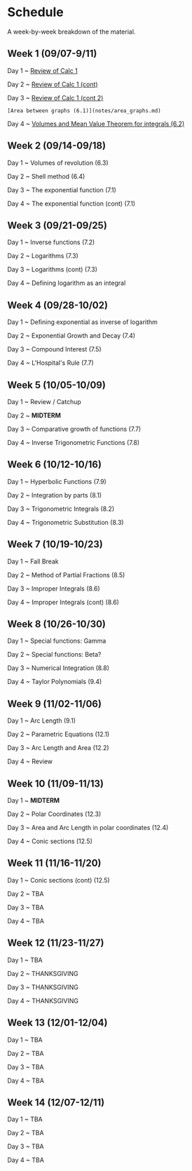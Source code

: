 # Schedule

A week-by-week breakdown of the material.

## Week  1 (09/07-9/11)

Day 1
  ~ [Review of Calc 1](notes/calc1_review.md)

Day 2
  ~ [Review of Calc 1 (cont)](notes/calc1_review.md)


Day 3
  ~ [Review of Calc 1 (cont 2)](notes/calc1_review.md)

    [Area between graphs (6.1)](notes/area_graphs.md)

Day 4
  ~ [Volumes and Mean Value Theorem for integrals (6.2)](notes/volumes.md)


## Week  2 (09/14-09/18)

Day 1
  ~ Volumes of revolution (6.3)

Day 2
  ~ Shell method (6.4)

Day 3
  ~ The exponential function (7.1)

Day 4
  ~ The exponential function (cont) (7.1)

## Week  3 (09/21-09/25)

Day 1
  ~ Inverse functions (7.2)

Day 2
  ~ Logarithms (7.3)

Day 3
  ~ Logarithms (cont) (7.3)

Day 4
  ~ Defining logarithm as an integral

## Week  4 (09/28-10/02)

Day 1
  ~ Defining exponential as inverse of logarithm

Day 2
  ~ Exponential Growth and Decay (7.4)

Day 3
  ~ Compound Interest (7.5)

Day 4
  ~ L'Hospital's Rule (7.7)

## Week  5 (10/05-10/09)

Day 1
  ~ Review / Catchup

Day 2
  ~ **MIDTERM**

Day 3
  ~ Comparative growth of functions (7.7)

Day 4
  ~ Inverse Trigonometric Functions (7.8)

## Week  6 (10/12-10/16)

Day 1
  ~ Hyperbolic Functions (7.9)

Day 2
  ~ Integration by parts (8.1)

Day 3
  ~ Trigonometric Integrals (8.2)

Day 4
  ~ Trigonometric Substitution (8.3)

## Week  7 (10/19-10/23)

Day 1
  ~ Fall Break

Day 2
  ~ Method of Partial Fractions (8.5)

Day 3
  ~ Improper Integrals (8.6)

Day 4
  ~ Improper Integrals (cont) (8.6)

## Week  8 (10/26-10/30)

Day 1
  ~ Special functions: Gamma

Day 2
  ~ Special functions: Beta?

Day 3
  ~ Numerical Integration (8.8)

Day 4
  ~ Taylor Polynomials (9.4)

## Week  9 (11/02-11/06)

Day 1
  ~ Arc Length (9.1)

Day 2
  ~ Parametric Equations (12.1)

Day 3
  ~ Arc Length and Area (12.2)

Day 4
  ~ Review

## Week 10 (11/09-11/13)

Day 1
  ~ **MIDTERM**

Day 2
  ~ Polar Coordinates (12.3)

Day 3
  ~ Area and Arc Length in polar coordinates (12.4)

Day 4
  ~ Conic sections (12.5)

## Week 11 (11/16-11/20)

Day 1
  ~ Conic sections (cont) (12.5)

Day 2
  ~ TBA

Day 3
  ~ TBA

Day 4
  ~ TBA


## Week 12 (11/23-11/27)

Day 1
  ~ TBA

Day 2
  ~ THANKSGIVING

Day 3
  ~ THANKSGIVING

Day 4
  ~ THANKSGIVING


## Week 13 (12/01-12/04)

Day 1
  ~ TBA

Day 2
  ~ TBA

Day 3
  ~ TBA

Day 4
  ~ TBA

## Week 14 (12/07-12/11)

Day 1
  ~ TBA

Day 2
  ~ TBA

Day 3
  ~ TBA

Day 4
  ~ TBA
